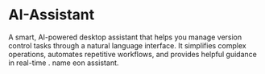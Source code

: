 # AI-Assistant
A smart, AI-powered desktop assistant that helps you manage version control tasks through a natural language interface. It simplifies complex operations, automates repetitive workflows, and provides helpful guidance in real-time .
name eon assistant.
